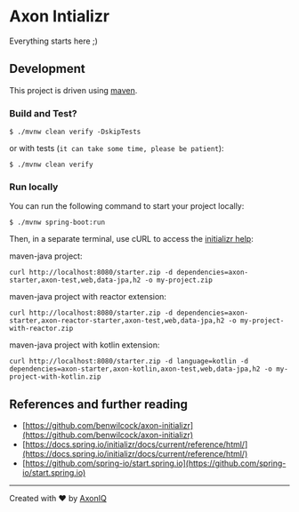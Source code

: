 # Axon Intializr

Everything starts here ;)

## Development

This project is driven using [maven].

### Build and Test?

```shell
$ ./mvnw clean verify -DskipTests
```
or with tests (`it can take some time, please be patient`):

```shell
$ ./mvnw clean verify
```

### Run locally

You can run the following command to start your project locally:

```shell
$ ./mvnw spring-boot:run
```

Then, in a separate terminal, use cURL to access
the [initializr help](https://docs.spring.io/initializr/docs/current/reference/html/#configuration-access):

maven-java project:
```shell
curl http://localhost:8080/starter.zip -d dependencies=axon-starter,axon-test,web,data-jpa,h2 -o my-project.zip
```

maven-java project with reactor extension:
```shell
curl http://localhost:8080/starter.zip -d dependencies=axon-starter,axon-reactor-starter,axon-test,web,data-jpa,h2 -o my-project-with-reactor.zip
```

maven-java project with kotlin extension:
```shell
curl http://localhost:8080/starter.zip -d language=kotlin -d dependencies=axon-starter,axon-kotlin,axon-test,web,data-jpa,h2 -o my-project-with-kotlin.zip
```

## References and further reading

- [https://github.com/benwilcock/axon-initializr](https://github.com/benwilcock/axon-initializr)
- [https://docs.spring.io/initializr/docs/current/reference/html/](https://docs.spring.io/initializr/docs/current/reference/html/)
- [https://github.com/spring-io/start.spring.io](https://github.com/spring-io/start.spring.io)

---
Created with :heart: by [AxonIQ](https://axoniq.io/)

[maven]: https://maven.apache.org/ (Maven)

